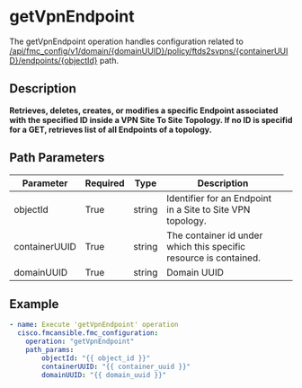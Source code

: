 # getVpnEndpoint

The getVpnEndpoint operation handles configuration related to [/api/fmc_config/v1/domain/{domainUUID}/policy/ftds2svpns/{containerUUID}/endpoints/{objectId}](/paths//api/fmc_config/v1/domain/{domain_uuid}/policy/ftds2svpns/{container_uuid}/endpoints/{object_id}.md) path.&nbsp;
## Description
**Retrieves, deletes, creates, or modifies a specific Endpoint associated with the specified ID inside a VPN Site To Site Topology. If no ID is specifid for a GET, retrieves list of all Endpoints of a topology.**

## Path Parameters
| Parameter | Required | Type | Description |
| --------- | -------- | ---- | ----------- |
| objectId | True | string <td colspan=3> Identifier for an Endpoint in a Site to Site VPN topology. |
| containerUUID | True | string <td colspan=3> The container id under which this specific resource is contained. |
| domainUUID | True | string <td colspan=3> Domain UUID |

## Example
```yaml
- name: Execute 'getVpnEndpoint' operation
  cisco.fmcansible.fmc_configuration:
    operation: "getVpnEndpoint"
    path_params:
        objectId: "{{ object_id }}"
        containerUUID: "{{ container_uuid }}"
        domainUUID: "{{ domain_uuid }}"

```